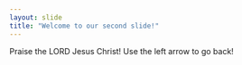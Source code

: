```yaml
---
layout: slide
title: "Welcome to our second slide!"
---
```

Praise the LORD Jesus Christ! 
Use the left arrow to go back!
